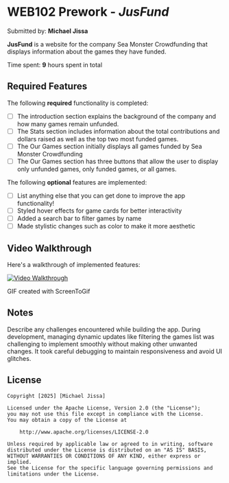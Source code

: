 # WEB102 Prework - *JusFund*

Submitted by: **Michael Jissa**

**JusFund** is a website for the company Sea Monster Crowdfunding that displays information about the games they have funded.

Time spent: **9** hours spent in total

## Required Features

The following **required** functionality is completed:

* [ ] The introduction section explains the background of the company and how many games remain unfunded.
* [ ] The Stats section includes information about the total contributions and dollars raised as well as the top two most funded games.
* [ ] The Our Games section initially displays all games funded by Sea Monster Crowdfunding
* [ ] The Our Games section has three buttons that allow the user to display only unfunded games, only funded games, or all games.

The following **optional** features are implemented:

* [ ] List anything else that you can get done to improve the app functionality!
* [ ] Styled hover effects for game cards for better interactivity
* [ ] Added a search bar to filter games by name
* [ ] Made stylistic changes such as color to make it more aesthetic
## Video Walkthrough

Here's a walkthrough of implemented features:

[<img src='http://i.imgur.com/link/to/your/gif/file.gif' title='Video Walkthrough' width='' alt='Video Walkthrough' />](https://drive.google.com/file/d/1s67pQct8x7AjpJY1pTH3LxGlbHdyrvyT/view?usp=sharing)

<!-- Replace this with whatever GIF tool you used! -->
GIF created with ScreenToGif  
<!-- Recommended tools:
[Kap](https://getkap.co/) for macOS
[ScreenToGif](https://www.screentogif.com/) for Windows
[peek](https://github.com/phw/peek) for Linux. -->

## Notes

Describe any challenges encountered while building the app.
During development, managing dynamic updates like filtering the games list was challenging to implement smoothly without making other unwanted changes. It took careful debugging to maintain responsiveness and avoid UI glitches.
## License

    Copyright [2025] [Michael Jissa]

    Licensed under the Apache License, Version 2.0 (the "License");
    you may not use this file except in compliance with the License.
    You may obtain a copy of the License at

        http://www.apache.org/licenses/LICENSE-2.0

    Unless required by applicable law or agreed to in writing, software
    distributed under the License is distributed on an "AS IS" BASIS,
    WITHOUT WARRANTIES OR CONDITIONS OF ANY KIND, either express or implied.
    See the License for the specific language governing permissions and
    limitations under the License.
